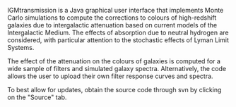 IGMtransmission is a Java graphical user interface that implements Monte Carlo simulations to compute the corrections to colours of high-redshift galaxies due to intergalactic attenuation based on current models of the Intergalactic Medium. The effects of absorption due to neutral hydrogen are considered, with particular attention to the stochastic effects of Lyman Limit Systems.

The effect of the attenuation on the colours of galaxies is computed for a wide sample of filters and simulated galaxy spectra. Alternatively, the code allows the user to upload their own filter response curves and spectra.

To best allow for updates, obtain the source code through svn by clicking on the "Source" tab.